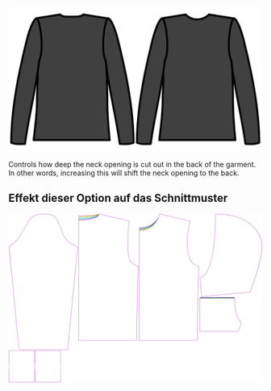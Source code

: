 
![Back neck cutout](./backneckcutout.svg)

Controls how deep the neck opening is cut out in the back of the garment. In other words, increasing this will shift the neck opening to the back.


## Effekt dieser Option auf das Schnittmuster
![Dieses Bild zeigt den Effekt dieser Option, indem es mehrere Varianten überlagert, die einen anderen Wert für diese Option haben](huey_backneckcutout_sample.svg "Effekt dieser Option auf das Schnittmuster")